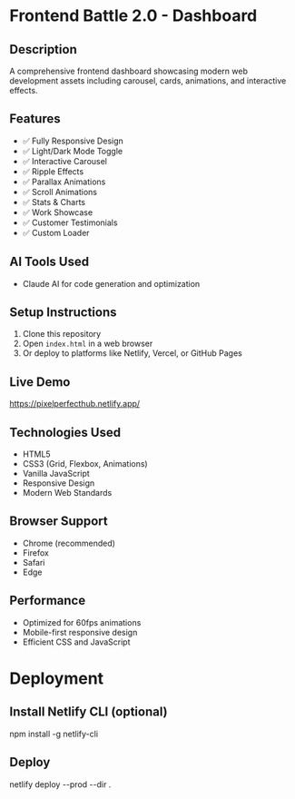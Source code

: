 # Frontend Battle 2.0 - Dashboard

## Description
A comprehensive frontend dashboard showcasing modern web development assets including carousel, cards, animations, and interactive effects.

## Features
- ✅ Fully Responsive Design
- ✅ Light/Dark Mode Toggle
- ✅ Interactive Carousel
- ✅ Ripple Effects
- ✅ Parallax Animations
- ✅ Scroll Animations
- ✅ Stats & Charts
- ✅ Work Showcase
- ✅ Customer Testimonials
- ✅ Custom Loader

## AI Tools Used
- Claude AI for code generation and optimization

## Setup Instructions
1. Clone this repository
2. Open `index.html` in a web browser
3. Or deploy to platforms like Netlify, Vercel, or GitHub Pages

## Live Demo
https://pixelperfecthub.netlify.app/

## Technologies Used
- HTML5
- CSS3 (Grid, Flexbox, Animations)
- Vanilla JavaScript
- Responsive Design
- Modern Web Standards

## Browser Support
- Chrome (recommended)
- Firefox
- Safari
- Edge

## Performance
- Optimized for 60fps animations
- Mobile-first responsive design
- Efficient CSS and JavaScript

# Deployment
## Install Netlify CLI (optional)
npm install -g netlify-cli

## Deploy
netlify deploy --prod --dir .
